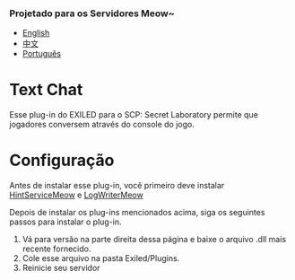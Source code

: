 ### Projetado para os Servidores Meow~
- [English](https://github.com/MeowServer/TextChatMeow/blob/main/README.md)
- [中文](https://github.com/MeowServer/TextChatMeow/blob/main/README_Zh.md)
- [Português](https://github.com/MeowServer/TextChatMeow/blob/main/README_Br.md)
# Text Chat
Esse plug-in do EXILED para o SCP: Secret Laboratory permite que jogadores conversem através do console do jogo.
#  Configuração
Antes de instalar esse plug-in, você primeiro deve instalar [HintServiceMeow](https://github.com/MeowServer/HintServiceMeow) e [LogWriterMeow](https://github.com/MeowServer/LogWritterMeow)  
    
Depois de instalar os plug-ins mencionados acima, siga os seguintes passos para instalar o plug-in.
1.	Vá para versão na parte direita dessa página e baixe o arquivo .dll mais recente fornecido.
2.	Cole esse arquivo na pasta Exiled/Plugins.
3.	Reinicie seu servidor
